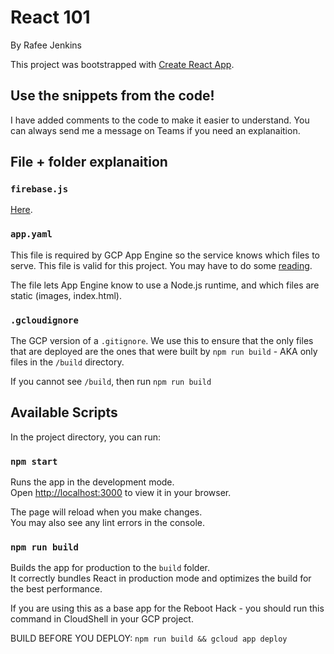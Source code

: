 # React 101
By Rafee Jenkins

This project was bootstrapped with [Create React App](https://github.com/facebook/create-react-app).

## Use the snippets from the code!
I have added comments to the code to make it easier to understand. You can always send me a message on Teams if you need an explanaition.

## File + folder explanaition
### `firebase.js`
[Here](https://github.com/reboot2022/react-brown-bag/blob/main/src/Util).

### `app.yaml`
This file is required by GCP App Engine so the service knows which files to serve. This file is valid for this project. You may have to do some [reading](https://cloud.google.com/appengine).

The file lets App Engine know to use a Node.js runtime, and which files are static (images, index.html).

### `.gcloudignore`
The GCP version of a `.gitignore`. We use this to ensure that the only files that are deployed are the ones that were built by `npm run build` - AKA only files in the `/build` directory.

If you cannot see `/build`, then run `npm run build`

## Available Scripts

In the project directory, you can run:

### `npm start`

Runs the app in the development mode.\
Open [http://localhost:3000](http://localhost:3000) to view it in your browser.

The page will reload when you make changes.\
You may also see any lint errors in the console.

### `npm run build`

Builds the app for production to the `build` folder.\
It correctly bundles React in production mode and optimizes the build for the best performance.

If you are using this as a base app for the Reboot Hack - you should run this command in CloudShell in your GCP project.

BUILD BEFORE YOU DEPLOY: `npm run build && gcloud app deploy`